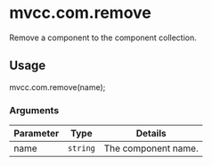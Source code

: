 # mvcc.com.remove

Remove a component to the component collection.

## Usage

mvcc.com.remove(name);

### Arguments

| Parameter    | Type       | Details                            |
| ------------ | ---------- | ---------------------------------- |
| name         | `string`   | The component name.                |

